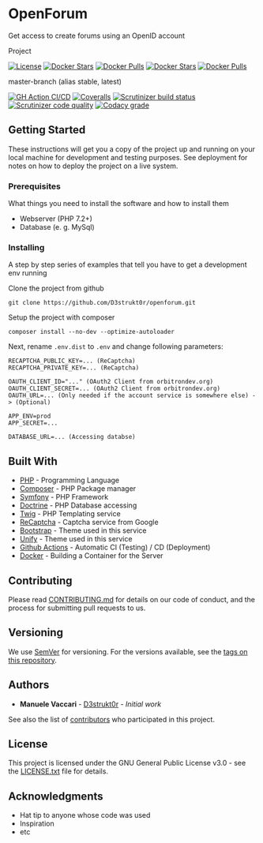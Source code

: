 # OpenForum

Get access to create forums using an OpenID account


Project

[![License](https://img.shields.io/github/license/D3strukt0r/openforum)][license]
[![Docker Stars](https://img.shields.io/docker/stars/d3strukt0r/openforum-api-nginx.svg?label=docker%20stars%20(nginx))][docker-nginx]
[![Docker Pulls](https://img.shields.io/docker/pulls/d3strukt0r/openforum-api-nginx.svg?label=docker%20pulls%20(nginx))][docker-nginx]
[![Docker Stars](https://img.shields.io/docker/stars/d3strukt0r/openforum-api-php.svg?label=docker%20stars%20(php))][docker-php]
[![Docker Pulls](https://img.shields.io/docker/pulls/d3strukt0r/openforum-api-php.svg?label=docker%20pulls%20(php))][docker-php]

master-branch (alias stable, latest)

[![GH Action CI/CD](https://github.com/D3strukt0r/openforum/workflows/CI/CD/badge.svg?branch=master)][gh-action]
[![Coveralls](https://img.shields.io/coveralls/github/D3strukt0r/openforum/master)][coveralls]
[![Scrutinizer build status](https://img.shields.io/scrutinizer/build/g/D3strukt0r/openforum/master?label=scrutinizer%20build)][scrutinizer]
[![Scrutinizer code quality](https://img.shields.io/scrutinizer/quality/g/D3strukt0r/openforum/master?label=scrutinizer%20code%20quality)][scrutinizer]
[![Codacy grade](https://img.shields.io/codacy/grade/77edf48cabb34631962e1c18f806bb50/master?label=codacy%20code%20quality)][codacy]

<!-- develop-branch (alias nightly) -->

## Getting Started

These instructions will get you a copy of the project up and running on your local machine for development and testing purposes. See deployment for notes on how to deploy the project on a live system.

### Prerequisites

What things you need to install the software and how to install them

-   Webserver (PHP 7.2+)
-   Database (e. g. MySql)

### Installing

A step by step series of examples that tell you have to get a development env running

Clone the project from github

```shell
git clone https://github.com/D3strukt0r/openforum.git
```

Setup the project with composer

```shell
composer install --no-dev --optimize-autoloader
```

Next, rename `.env.dist` to `.env` and change following parameters:

```shell
RECAPTCHA_PUBLIC_KEY=... (ReCaptcha)
RECAPTCHA_PRIVATE_KEY=... (ReCaptcha)

OAUTH_CLIENT_ID="..." (OAuth2 Client from orbitrondev.org)
OAUTH_CLIENT_SECRET=... (OAuth2 Client from orbitrondev.org)
OAUTH_URL=... (Only needed if the account service is somewhere else) -> (Optional)

APP_ENV=prod
APP_SECRET=...

DATABASE_URL=... (Accessing databse)
```

## Built With

-   [PHP](https://www.php.net) - Programming Language
-   [Composer](https://getcomposer.org) - PHP Package manager
-   [Symfony](https://symfony.com) - PHP Framework
-   [Doctrine](https://www.doctrine-project.org) - PHP Database accessing
-   [Twig](https://twig.symfony.com) - PHP Templating service
-   [ReCaptcha](https://www.google.com/recaptcha) - Captcha service from Google
-   [Bootstrap](https://getbootstrap.com) - Theme used in this service
-   [Unify](https://wrapbootstrap.com/theme/unify-responsive-website-template-WB0412697) - Theme used in this service
-   [Github Actions](https://github.com/features/actions) - Automatic CI (Testing) / CD (Deployment)
-   [Docker](https://www.docker.com) - Building a Container for the Server

## Contributing

Please read [CONTRIBUTING.md](CONTRIBUTING.md) for details on our code of conduct, and the process for submitting pull requests to us.

## Versioning

We use [SemVer](http://semver.org/) for versioning. For the versions available, see the [tags on this repository](https://github.com/D3strukt0r/openforum/tags).

## Authors

-   **Manuele Vaccari** - [D3strukt0r](https://github.com/D3strukt0r) - _Initial work_

See also the list of [contributors](https://github.com/D3strukt0r/openforum/contributors) who participated in this project.

## License

This project is licensed under the GNU General Public License v3.0 - see the [LICENSE.txt](LICENSE.txt) file for details.

## Acknowledgments

-   Hat tip to anyone whose code was used
-   Inspiration
-   etc

[license]: https://github.com/D3strukt0r/openforum/blob/master/LICENSE.txt
[docker-nginx]: https://hub.docker.com/repository/docker/d3strukt0r/openforum-api-nginx
[docker-php]: https://hub.docker.com/repository/docker/d3strukt0r/openforum-api-php
[gh-action]: https://github.com/D3strukt0r/openforum/actions
[coveralls]: https://coveralls.io/github/D3strukt0r/openforum
[scrutinizer]: https://scrutinizer-ci.com/g/D3strukt0r/openforum/
[codacy]: https://app.codacy.com/manual/D3strukt0r/openforum/dashboard
